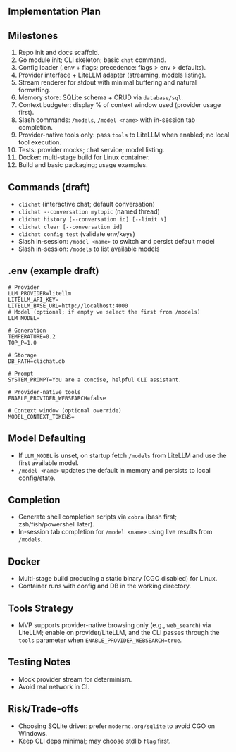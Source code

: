 ## Implementation Plan

## Milestones
1. Repo init and docs scaffold.
2. Go module init; CLI skeleton; basic `chat` command.
3. Config loader (.env + flags; precedence: flags > env > defaults).
4. Provider interface + LiteLLM adapter (streaming, models listing).
5. Stream renderer for stdout with minimal buffering and natural formatting.
6. Memory store: SQLite schema + CRUD via `database/sql`.
7. Context budgeter: display % of context window used (provider usage first).
8. Slash commands: `/models`, `/model <name>` with in-session tab completion.
9. Provider-native tools only: pass `tools` to LiteLLM when enabled; no local tool execution.
10. Tests: provider mocks; chat service; model listing.
11. Docker: multi-stage build for Linux container.
12. Build and basic packaging; usage examples.

## Commands (draft)
- `clichat` (interactive chat; default conversation)
- `clichat --conversation mytopic` (named thread)
- `clichat history [--conversation id] [--limit N]`
- `clichat clear [--conversation id]`
- `clichat config test` (validate env/keys)
- Slash in-session: `/model <name>` to switch and persist default model
- Slash in-session: `/models` to list available models

## .env (example draft)
```
# Provider
LLM_PROVIDER=litellm
LITELLM_API_KEY=
LITELLM_BASE_URL=http://localhost:4000
# Model (optional; if empty we select the first from /models)
LLM_MODEL=

# Generation
TEMPERATURE=0.2
TOP_P=1.0

# Storage
DB_PATH=clichat.db

# Prompt
SYSTEM_PROMPT=You are a concise, helpful CLI assistant.

# Provider-native tools
ENABLE_PROVIDER_WEBSEARCH=false

# Context window (optional override)
MODEL_CONTEXT_TOKENS=
```

## Model Defaulting
- If `LLM_MODEL` is unset, on startup fetch `/models` from LiteLLM and use the first available model.
- `/model <name>` updates the default in memory and persists to local config/state.

## Completion
- Generate shell completion scripts via `cobra` (bash first; zsh/fish/powershell later).
- In-session tab completion for `/model <name>` using live results from `/models`.

## Docker
- Multi-stage build producing a static binary (CGO disabled) for Linux.
- Container runs with config and DB in the working directory.

## Tools Strategy
- MVP supports provider-native browsing only (e.g., `web_search`) via LiteLLM; enable on provider/LiteLLM, and the CLI passes through the `tools` parameter when `ENABLE_PROVIDER_WEBSEARCH=true`.

## Testing Notes
- Mock provider stream for determinism.
- Avoid real network in CI.

## Risk/Trade-offs
- Choosing SQLite driver: prefer `modernc.org/sqlite` to avoid CGO on Windows.
- Keep CLI deps minimal; may choose stdlib `flag` first.


